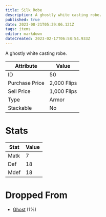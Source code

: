 ```yaml
---
title: Silk Robe
description: A ghostly white casting robe.
published: true
date: 2023-08-21T05:39:06.121Z
tags: items
editor: markdown
dateCreated: 2023-02-17T06:58:54.933Z
---
```


A ghostly white casting robe.

|Attribute|Value|
|-|-|
|ID|50|
|Purchase Price|2,000 Flips|
|Sell Price|1,000 Flips|
|Type|Armor|
|Stackable|No|

# Stats
|Stat|Value|
|-|-|
|Matk|7|
|Def|18|
|Mdef|18|

# Dropped From
 * [Ghost](/monsters/ghost) (1%)
